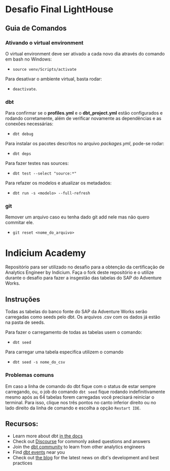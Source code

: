 # Desafio Final LightHouse

## Guia de Comandos

### Ativando o virtual environment

O virtual environment deve ser ativado a cada novo dia através do comando em bash no Windows:

- `source venv/Scripts/activate` 

Para desativar o ambiente virtual, basta rodar:

- `deactivate`.

### dbt

Para confirmar se o **profiles.yml** e o **dbt_project.yml** estão configurados e rodando corretamente, além de verificar novamente as dependências e as conexões necessárias:

- `dbt debug`

Para instalar os pacotes descritos no arquivo *packages.yml*, pode-se rodar:

- `dbt deps`

Para fazer testes nas sources:

- `dbt test --select "source:*"`

Para refazer os modelos e atualizar os metadados:

- `dbt run -s <modelo> --full-refresh`

### git

Remover um arquivo caso eu tenha dado git add nele mas não quero commitar ele.

- `git reset <nome_do_arquivo>`


# Indicium Academy

Repositório para ser utilizado no desafio para a obtenção da certificação de Analytics Engineer by Indicium. Faça o fork deste repositório e o utilize durante o desafio para fazer a insgestão das tabelas do SAP do Adventure Works.

## Instruções

Todas as tabelas do banco fonte do SAP da Adventure Works serão carregadas como seeds pelo dbt. Os arquivos .csv com os dados já estão na pasta de seeds.

Para fazer o carregamento de todas as tabelas usem o comando:
- `dbt seed`

Para carregar uma tabela especifíca utilizem o comando
- `dbt seed -s nome_do_csv`

### Problemas comuns

Em caso a linha de comando do dbt fique com o status de estar sempre carregando, ou, o job do comando `dbt seed` fique rodando indefinitivamente mesmo após as 64 tabelas forem carregadas você precisará reiniciar o terminal. Para isso, clique nos três pontos no canto inferior direito ou no lado direito da linha de comando e escolha a opção `Restart IDE`.


## Recursos:
- Learn more about dbt [in the docs](https://docs.getdbt.com/docs/introduction)
- Check out [Discourse](https://discourse.getdbt.com/) for commonly asked questions and answers
- Join the [dbt community](http://community.getbdt.com/) to learn from other analytics engineers
- Find [dbt events](https://events.getdbt.com) near you
- Check out [the blog](https://blog.getdbt.com/) for the latest news on dbt's development and best practices
